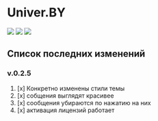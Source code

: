 # Univer.BY

[![](https://img.shields.io/badge/Версия-0.2.0-blue)](https://github.com/andreenkodaniel70/UNIVER.BY/blob/master/changelogs/v.%200.2.md)
[![](https://img.shields.io/badge/Лицензия-MIT-maroon)](https://github.com/andreenkodaniel70/UNIVER.BY/blob/master/LICENSE)
[![](https://img.shields.io/badge/Сайт-Univer.by-2bc700)](https://univer.by)

## Список последних изменений
### **v.0.2.5**

1. [x] Конкретно изменены стили темы
2. [x] собщения выглядят красивее
3. [x] сообщения убираются по нажатию на них
4. [x] активация лицензий работает